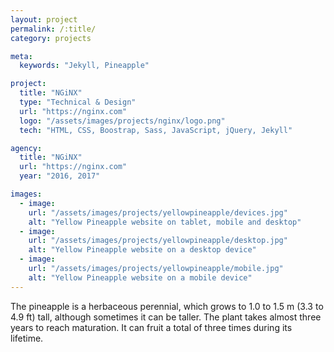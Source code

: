 ```yaml
---
layout: project
permalink: /:title/
category: projects

meta:
  keywords: "Jekyll, Pineapple"

project:
  title: "NGiNX"
  type: "Technical & Design"
  url: "https://nginx.com"
  logo: "/assets/images/projects/nginx/logo.png"
  tech: "HTML, CSS, Boostrap, Sass, JavaScript, jQuery, Jekyll"

agency:
  title: "NGiNX"
  url: "https://nginx.com"
  year: "2016, 2017"

images:
  - image:
    url: "/assets/images/projects/yellowpineapple/devices.jpg"
    alt: "Yellow Pineapple website on tablet, mobile and desktop"
  - image:
    url: "/assets/images/projects/yellowpineapple/desktop.jpg"
    alt: "Yellow Pineapple website on a desktop device"
  - image:
    url: "/assets/images/projects/yellowpineapple/mobile.jpg"
    alt: "Yellow Pineapple website on a mobile device"
---
```

<p>The pineapple is a herbaceous perennial, which grows to 1.0 to 1.5 m (3.3 to 4.9 ft) tall, although sometimes it can be taller. The plant takes almost three years to reach maturation. It can fruit a total of three times during its lifetime.</p>